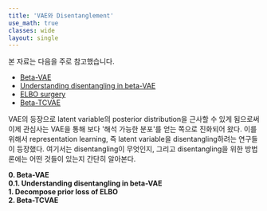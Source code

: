 ```yaml
---
title: 'VAE와 Disentanglement' 
use_math: true
classes: wide
layout: single
---
```


본 자료는 다음을 주로 참고했습니다.   
- [Beta-VAE](https://openreview.net/pdf?id=Sy2fzU9gl)
- [Understanding disentangling in beta-VAE](https://arxiv.org/abs/1804.03599)
- [ELBO surgery](http://approximateinference.org/accepted/HoffmanJohnson2016.pdf)
- [Beta-TCVAE](https://arxiv.org/abs/1802.04942)
  
  
VAE의 등장으로 latent variable의 posterior distribution을 근사할 수 있게 됨으로써 이제 관심사는 VAE을 통해 보다 '해석 가능한 분포'를 얻는 쪽으로 진화되어 왔다. 이를 위해서 representation learning, 즉 latent variable을 disentangling하려는 연구들이 등장했다. 여기서는 disentangling이 무엇인지, 그리고 disentangling을 위한 방법론에는 어떤 것들이 있는지 간단히 알아본다.
  
**0. Beta-VAE**  
**0.1. Understanding disentangling in beta-VAE**  
**1. Decompose prior loss of ELBO**  
**2. Beta-TCVAE**  
